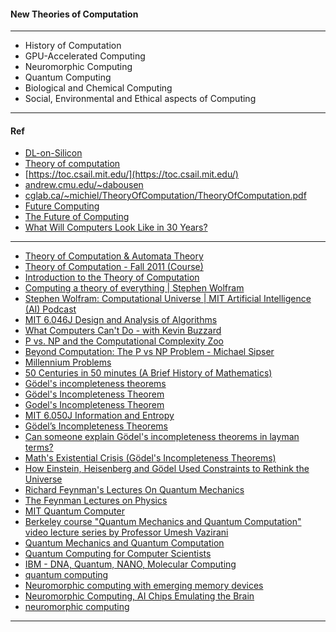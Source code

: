 #### New Theories of Computation


--------------

- History of Computation
- GPU-Accelerated Computing
- Neuromorphic Computing
- Quantum Computing
- Biological and Chemical Computing
- Social, Environmental and Ethical aspects of Computing


-----------------

#### Ref

- [DL-on-Silicon](https://github.com/gopala-kr/DL-on-Silicon)
- [Theory of computation](https://en.wikipedia.org/wiki/Theory_of_computation)
- [https://toc.csail.mit.edu/](https://toc.csail.mit.edu/)
- [andrew.cmu.edu/~dabousen](http://www.contrib.andrew.cmu.edu/~dabousen/theory%20of%20computation.html)
- [cglab.ca/~michiel/TheoryOfComputation/TheoryOfComputation.pdf](https://cglab.ca/~michiel/TheoryOfComputation/TheoryOfComputation.pdf)
- [Future Computing](https://futurecomp.uptec.up.pt/othereditions/)
- [The Future of Computing](http://www.nisenet.org/catalog/future-computing)
- [What Will Computers Look Like in 30 Years?](https://www.futureforall.org/computers/computers.htm)

---------

- [Theory of Computation & Automata Theory](https://www.youtube.com/playlist?list=PLBlnK6fEyqRgp46KUv4ZY69yXmpwKOIev)
- [Theory of Computation - Fall 2011 (Course)](https://www.youtube.com/playlist?list=PLslgisHe5tBM8UTCt1f66oMkpmjCblzkt)
- [Introduction to the Theory of Computation](https://www.youtube.com/playlist?list=PL601FC994BDD963E4)
- [Computing a theory of everything | Stephen Wolfram](https://www.youtube.com/watch?v=60P7717-XOQ&t=440s)
- [Stephen Wolfram: Computational Universe | MIT Artificial Intelligence (AI) Podcast](https://www.youtube.com/watch?v=P7kX7BuHSFI&t=20s)
- [MIT 6.046J Design and Analysis of Algorithms](https://www.youtube.com/playlist?list=PLUl4u3cNGP6317WaSNfmCvGym2ucw3oGp)
- [What Computers Can't Do - with Kevin Buzzard](https://www.youtube.com/watch?v=jQPb7DRMoZY&t=176s)
- [P vs. NP and the Computational Complexity Zoo](https://www.youtube.com/watch?v=YX40hbAHx3s)
- [Beyond Computation: The P vs NP Problem - Michael Sipser](https://www.youtube.com/watch?v=msp2y_Y5MLE)
- [Millennium Problems](https://www.youtube.com/playlist?list=PLr1ycqeEZMLtDUNUjWId-1WKl4ZzTKOEL)
- [50 Centuries in 50 minutes (A Brief History of Mathematics)](https://www.youtube.com/watch?v=YsEcpS-hyXw)
- [Gödel's incompleteness theorems](https://en.wikipedia.org/wiki/G%C3%B6del%27s_incompleteness_theorems)
- [Gödel's Incompleteness Theorem](https://www.youtube.com/playlist?list=PLJf3MUWIuAT24sCrn7w2AGSm2dv_2niG0)
- [Godel's Incompleteness Theorem](https://www.youtube.com/playlist?list=PL8T-3i0Xj20Nac8Xd3jRfYkwu3A3RoVy-)
- [MIT 6.050J Information and Entropy](https://www.youtube.com/playlist?list=PLDDE03B3BDCA1D9B1)
- [Gödel’s Incompleteness Theorems](https://plato.stanford.edu/entries/goedel-incompleteness/)
- [Can someone explain Gödel's incompleteness theorems in layman terms?](https://math.stackexchange.com/questions/453503/can-someone-explain-g%C3%B6dels-incompleteness-theorems-in-layman-terms)
- [Math's Existential Crisis (Gödel's Incompleteness Theorems)](https://www.youtube.com/watch?v=YrKLy4VN-7k)
- [How Einstein, Heisenberg and Gödel Used Constraints to Rethink the Universe](https://www.youtube.com/watch?v=VDrQYkd8TSg)
- [Richard Feynman's Lectures On Quantum Mechanics](https://www.youtube.com/playlist?list=PLScveiBTRSGHy146igMFA4hIKOkLV3AaI)
- [The Feynman Lectures on Physics](https://www.youtube.com/playlist?list=PLLom0wCJlLFyHHvTAAUwbaRUv72jz8mjT)
- [MIT Quantum Computer](https://www.youtube.com/playlist?list=PLFpYpCavUtYnXsBMLLS4umE5HG8FMk4uP)
- [Berkeley course  "Quantum Mechanics and Quantum Computation" video lecture series by Professor Umesh Vazirani](https://www.youtube.com/playlist?list=PL74Rel4IAsETUwZS_Se_P-fSEyEVQwni7)
- [Quantum Mechanics and Quantum Computation](https://www.youtube.com/playlist?list=PL2jykFOD1AWap0r8WOuZ-08BFgMyx-5RT)
- [Quantum Computing for Computer Scientists](https://www.youtube.com/watch?v=F_Riqjdh2oM)
- [IBM - DNA, Quantum, NANO, Molecular Computing](https://www.youtube.com/playlist?list=PL45nK_2UWrYAK16myTug8-oCgGheS8WBk)
- [quantum computing](https://www.youtube.com/playlist?list=PL29WzsKWf-rDQx_Sc8bKYs14BUveiOnBc)
- [Neuromorphic computing with emerging memory devices](https://www.youtube.com/watch?v=gX9NqDuwTnA&t=141s)
- [Neuromorphic Computing, AI Chips Emulating the Brain](https://www.youtube.com/watch?v=NM7hdDZN2YI)
- [neuromorphic computing](https://www.youtube.com/playlist?list=PLu5YcsAk-a3lFTlBAlMg86FhmSZSdz6W5)

--------------
